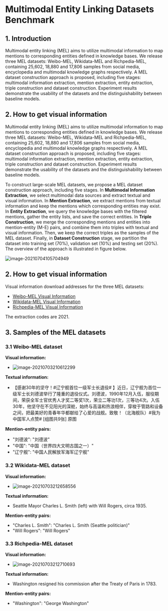 # Multimodal Entity Linking Datasets Benchmark

## 1. Introduction

Multimodal entity linking (MEL) aims to utilize multimodal information to map mentions to corresponding entities defined in knowledge bases. We release three MEL datasets: Weibo-MEL, Wikidata-MEL and Richpedia-MEL, containing 25,602, 18,880 and 17,806 samples from social media, encyclopedia and multimodal knowledge graphs respectively. A MEL dataset construction approach is proposed, including five stages: multimodal information extraction, mention extraction, entity extraction, triple construction and dataset construction. Experiment results demonstrate the usability of the datasets and the distinguishability between baseline models.

## 2. How to get visual information
Multimodal entity linking (MEL) aims to utilize multimodal information to map mentions to corresponding entities defined in knowledge bases. We release three MEL datasets: Weibo-MEL, Wikidata-MEL and Richpedia-MEL, containing 25,602, 18,880 and 17,806 samples from social media, encyclopedia and multimodal knowledge graphs respectively. A MEL dataset construction approach is proposed, including five stages: multimodal information extraction, mention extraction, entity extraction, triple construction and dataset construction. Experiment results demonstrate the usability of the datasets and the distinguishability between baseline models.

To construct large-scale MEL datasets, we propose a MEL dataset construction approach, including five stages. In **Multimodal Information Extraction**, we select multimodal data sources and extract textual and visual information. In **Mention Extraction**, we extract mentions from textual information and keep the mentions which corresponding entities may exist. In **Entity Extraction**, we query the knowledge bases with the filtered mentions, gather the entity lists, and save the correct entities. In **Triple Construction**, we merge the corresponding mentions and entities into mention-entity (M-E) pairs, and combine them into triples with textual and visual information. Then, we keep the correct triples as the samples of the MEL dataset. Finally, in **Dataset  Construction** stage, we partition the dataset into training set (70%), validation set (10%) and testing set (20%). The overview of the approach is illustrated in figure below.

  ![image-20210704105704949](https://markdown-bluestragglers.oss-cn-beijing.aliyuncs.com/image-20210704105704949.png)

  ## 2. How to get visual information
  Visual information download addresses for the three MEL datasets:
  * [Weibo-MEL Visual Information](https://pan.baidu.com/s/1VTzzKXpORziookJiHKwWKw)
  * [Wikidata-MEL Visual Information](https://pan.baidu.com/s/1FbhgMZ-w2DdAPLgCBDvKtQ)
  * [Richpedia-MEL Visual Information](https://pan.baidu.com/s/1lt-SmWUX5GAmLRNWggDkXQ?from=init#list/path=%2Fsharelink653312845-459959024382112%2Fimage&parentPath=%2Fsharelink653312845-459959024382112)

  The extraction codes are 2021.

  ## 3. Samples of the MEL datasets

  ### 3.1 Weibo-MEL dataset

  **Visual information:**

  * ![image-20210703210612299](https://markdown-bluestragglers.oss-cn-beijing.aliyuncs.com/image-20210703210612299.png)

 **Textual information:**

  * 【感谢30年的坚守！#辽宁舰首位一级军士长退役# 】近日，辽宁舰为首位一级军士长刘德波举行了隆重的退役仪式。刘德波，1990年12月入伍，服役期间，荣获全军士官优秀人才奖二等奖1次，荣立二等功1次，三等功4次。入伍30年，他坚守在不见阳光的深舱，始终与高温和热浪相伴，穿梭于管路和设备之间，把最美好的青春年华都献给了心爱的战舰。致敬！（北海舰队）#我为中国军人点赞# [组图共9张] 原图

  **Mention-entity pairs:**

  * "刘德波": "刘德波"
  * "中国": "中国（世界四大文明古国之一）"
  * "辽宁舰": "中国人民解放军海军辽宁舰"

  ### 3.2 Wikidata-MEL dataset

  **Visual information:**

  * ![image-20210703212658556](https://markdown-bluestragglers.oss-cn-beijing.aliyuncs.com/image-20210703212658556.png)

**Textual information:**

  * Seattle Mayor Charles L. Smith (left) with Will Rogers, circa 1935.

  **Mention-entity pairs:**

  * "Charles L. Smith": "Charles L. Smith (Seattle politician)"
  * "Will Rogers": "Will Rogers"

  ### 3.3 Richpedia-MEL dataset

  **Visual information:**

  * ![image-20210703212710693](https://markdown-bluestragglers.oss-cn-beijing.aliyuncs.com/image-20210703212710693.png)

  **Textual information:**

  * Washington resigned his commission after the Treaty of Paris in 1783.

  **Mention-entity pairs:**

  * "Washington": "George Washington"
